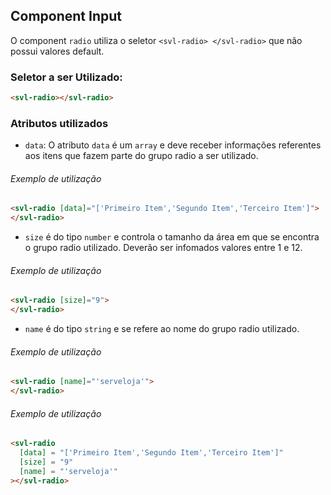 ## Component Input

O component `radio` utiliza o seletor `<svl-radio> </svl-radio>` que não possui valores default.

### Seletor a ser Utilizado:
```html
<svl-radio></svl-radio>
```



### Atributos utilizados



- `data`: O atributo `data` é um `array` e deve receber informações referentes aos itens que fazem parte do grupo radio a ser utilizado.
###### Exemplo de utilização
```html
<svl-radio [data]="['Primeiro Item','Segundo Item','Terceiro Item']">
</svl-radio>
```

- `size` é do tipo `number` e controla o tamanho da área em que se encontra o grupo radio utilizado. Deverão ser infomados valores entre 1 e 12.
###### Exemplo de utilização
```html
<svl-radio [size]="9">
</svl-radio>
```

- `name` é do tipo `string` e se refere ao nome do grupo radio utilizado.
###### Exemplo de utilização
```html
<svl-radio [name]="'serveloja'">
</svl-radio>
```

###### Exemplo de utilização
```html
<svl-radio
  [data] = "['Primeiro Item','Segundo Item','Terceiro Item']"
  [size] = "9"
  [name] = "'serveloja'"
></svl-radio>
```
